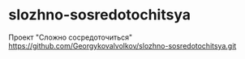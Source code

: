 # slozhno-sosredotochitsya

Проект "Сложно сосредоточиться"
https://github.com/Georgykovalvolkov/slozhno-sosredotochitsya.git
